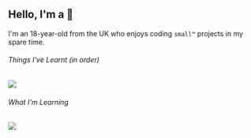 ## Hello, I'm a 🧱
I'm an 18-year-old from the UK who enjoys coding `small™` projects in my spare time.

###### Things I've Learnt (in order)
<img src="https://skillicons.dev/icons?i=python,html,css,js,latex,svelte,ts,dotnet,cs,flutter,dart&perline=12">

###### What I'm Learning
<img src="https://skillicons.dev/icons?i=java,rust&perline=12">
